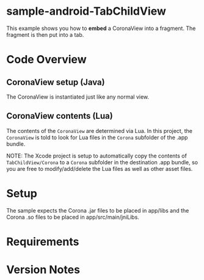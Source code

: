 sample-android-TabChildView
=======================

This example shows you how to __embed__ a CoronaView into a fragment.  The fragment is then put into a tab.

# Code Overview

## CoronaView setup (Java)

The CoronaView is instantiated just like any normal view.

## CoronaView contents (Lua)

The contents of the `CoronaView` are determined via Lua. In this project, the `CoronaView` is told to look for Lua files in the `Corona` subfolder of the .app bundle. 

NOTE: The Xcode project is setup to automatically copy the contents of `TabChildView/Corona` to a `Corona` subfolder in the destination .app bundle, so you are free to modify/add/delete the Lua files as well as other asset files.


# Setup

The sample expects the Corona .jar files to be placed in app/libs and the Corona .so files to be placed in app/src/main/jniLibs.


# Requirements

# Version Notes
